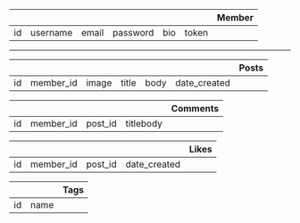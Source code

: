 |&nbsp;|&nbsp;|&nbsp;|&nbsp;|&nbsp;|&nbsp;|Member|
|:---:|:---:|:---:|:---:|:---:|:---:|:---:|
|id|username|email|password|bio|token|

____

|&nbsp;|&nbsp;|&nbsp;|&nbsp;|&nbsp;|&nbsp;|Posts|
|:-:|:-:|:---:|:---:|:---:|:---:|:---:|
|id|member_id|image|title|body|date_created|

|&nbsp;|&nbsp;   |&nbsp; |&nbsp;   |Comments|
|:----:|:-------:|:-----:|:-------:|:------:|
|id    |member_id|post_id|titlebody|&nbsp;  |


|&nbsp;|&nbsp;   |&nbsp; |&nbsp;      |Likes|
|:----:|:-------:|:-----:|:----------:|:---:|
|id    |member_id|post_id|date_created|     |

|&nbsp;|&nbsp;|Tags   |
|:----:|:----:|:-----:|
|id    |name  ||&nbsp;|